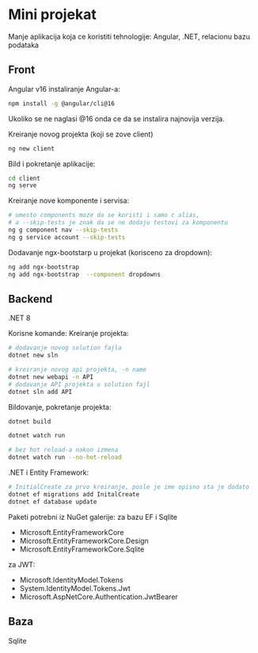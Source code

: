 # Mini projekat
Manje aplikacija koja ce koristiti tehnologije: Angular, .NET, relacionu bazu podataka

## Front
Angular v16
instaliranje Angular-a:
```bash
npm install -g @angular/cli@16
```
Ukoliko se ne naglasi @16 onda ce da se instalira najnovija verzija.

Kreiranje novog projekta (koji se zove client)
```bash
ng new client
```

Bild i pokretanje aplikacije:
```bash
cd client
ng serve
```

Kreiranje nove komponente i servisa:
```bash
# umesto components moze da se koristi i samo c alias, 
# a --skip-tests je znak da se ne dodaju testovi za komponentu
ng g component nav --skip-tests
ng g service account --skip-tests
```

Dodavanje ngx-bootstarp u projekat (korisceno za dropdown):
```bash
ng add ngx-bootstrap
ng add ngx-bootstrap  --component dropdowns
```
## Backend
.NET 8

Korisne komande:
Kreiranje projekta:
```bash
# dodavanje novog solution fajla
dotnet new sln 
``` 
```bash
# kreiranje novog api projekta, -n name 
dotnet new webapi -n API
# dodavanje API projekta u solution fajl
dotnet sln add API
```

Bildovanje, pokretanje projekta:
```bash
dotnet build
```
```bash
dotnet watch run
```
```bash
# bez hot reload-a nakon izmena
dotnet watch run --no-hot-reload
```

.NET i Entity Framework:
```bash
# InitialCreate za prvo kreiranje, posle je ime opisno sta je dodato
dotnet ef migrations add InitalCreate
dotnet ef database update
```

Paketi potrebni iz NuGet galerije:
za bazu EF i Sqlite
 - Microsoft.EntityFrameworkCore
 - Microsoft.EntityFrameworkCore.Design
 - Microsoft.EntityFrameworkCore.Sqlite

za JWT:
 - Microsoft.IdentityModel.Tokens
 - System.IdentityModel.Tokens.Jwt
 - Microsoft.AspNetCore.Authentication.JwtBearer

## Baza
Sqlite
